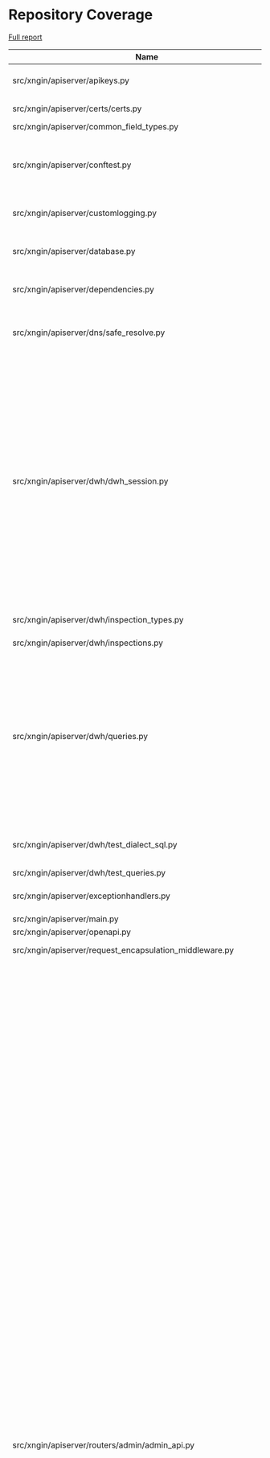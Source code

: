 # Repository Coverage

[Full report](https://htmlpreview.github.io/?https://github.com/agency-fund/evidential-be/blob/python-coverage-comment-action-data/htmlcov/index.html)

| Name                                                                 |    Stmts |     Miss |   Cover |   Missing |
|--------------------------------------------------------------------- | -------: | -------: | ------: | --------: |
| src/xngin/apiserver/apikeys.py                                       |       39 |        8 |     79% |35, 37-41, 70-73 |
| src/xngin/apiserver/certs/certs.py                                   |       16 |        9 |     44% |19-23, 37-44 |
| src/xngin/apiserver/common\_field\_types.py                          |       12 |        1 |     92% |        13 |
| src/xngin/apiserver/conftest.py                                      |      186 |        8 |     96% |74, 96-98, 108, 157, 159, 163 |
| src/xngin/apiserver/customlogging.py                                 |       54 |        5 |     91% |35-36, 41, 56-57 |
| src/xngin/apiserver/database.py                                      |       62 |       16 |     74% |28, 39, 56, 62, 69, 90-102 |
| src/xngin/apiserver/dependencies.py                                  |       27 |        9 |     67% |22, 48, 51-55, 60-62 |
| src/xngin/apiserver/dns/safe\_resolve.py                             |       47 |       12 |     74% |28-32, 36-37, 50, 72, 75, 80-81 |
| src/xngin/apiserver/dwh/dwh\_session.py                              |      179 |       75 |     58% |37, 43, 71-78, 81, 144, 150, 161, 163-164, 166-168, 175-232, 252-254, 269, 335-340, 343, 345-351, 369, 403-410, 418 |
| src/xngin/apiserver/dwh/inspection\_types.py                         |       61 |        5 |     92% |27, 45, 67, 78, 84 |
| src/xngin/apiserver/dwh/inspections.py                               |       28 |        1 |     96% |        63 |
| src/xngin/apiserver/dwh/queries.py                                   |      194 |       33 |     83% |118-158, 170, 177, 217, 247-249, 299, 303, 356-357, 366, 368, 377-378, 387-388 |
| src/xngin/apiserver/dwh/test\_dialect\_sql.py                        |       79 |        6 |     92% |560, 573, 576-579 |
| src/xngin/apiserver/dwh/test\_queries.py                             |      238 |        1 |     99% |       215 |
| src/xngin/apiserver/exceptionhandlers.py                             |       49 |        9 |     82% |31, 35, 43, 51-56, 70 |
| src/xngin/apiserver/main.py                                          |       29 |        1 |     97% |        37 |
| src/xngin/apiserver/openapi.py                                       |       24 |       13 |     46% |     19-71 |
| src/xngin/apiserver/request\_encapsulation\_middleware.py            |       63 |        3 |     95% |   103-105 |
| src/xngin/apiserver/routers/admin/admin\_api.py                      |      562 |      295 |     48% |173, 203-206, 238-241, 266-269, 283-287, 299, 310, 314, 323, 340, 356-367, 387-400, 441-453, 470, 492, 503, 518-531, 551-561, 593-608, 626-641, 676-688, 692-705, 725-741, 787-793, 810-818, 847-858, 883-893, 904-923, 934-935, 954-961, 967-973, 993-1004, 1021, 1071-1081, 1097-1183, 1195, 1210-1231, 1256-1262, 1316-1321, 1374-1383, 1413-1438, 1455-1473, 1499-1500, 1514-1515, 1526, 1540-1546, 1557-1563, 1580-1587, 1622-1642, 1658-1681, 1721-1724, 1727-1736, 1747-1773, 1784-1788 |
| src/xngin/apiserver/routers/admin/admin\_api\_converters.py          |       62 |       16 |     74% |29, 73-74, 84, 110-111, 118, 123-124, 138-144 |
| src/xngin/apiserver/routers/admin/admin\_api\_types.py               |      214 |        2 |     99% |    36, 38 |
| src/xngin/apiserver/routers/admin/generic\_handlers.py               |       24 |       14 |     42% |     42-60 |
| src/xngin/apiserver/routers/admin/test\_admin.py                     |     1127 |        1 |     99% |       311 |
| src/xngin/apiserver/routers/assignment\_adapters.py                  |       41 |        1 |     98% |       141 |
| src/xngin/apiserver/routers/auth/auth\_api.py                        |       62 |       33 |     47% |34-37, 67-78, 84-108, 113-150 |
| src/xngin/apiserver/routers/auth/auth\_dependencies.py               |      125 |       32 |     74% |76, 89-95, 102-129, 219, 227, 240-242 |
| src/xngin/apiserver/routers/auth/session\_token\_crypter.py          |       43 |        9 |     79% |20-25, 49, 51-52 |
| src/xngin/apiserver/routers/auth/test\_auth\_dependencies.py         |      125 |        1 |     99% |        48 |
| src/xngin/apiserver/routers/common\_api\_types.py                    |      357 |       24 |     93% |111, 137, 139, 350, 352, 354, 395, 629-631, 669, 870, 879, 882-883, 893, 895, 905, 907, 1109, 1244, 1246-1248 |
| src/xngin/apiserver/routers/common\_enums.py                         |      176 |       40 |     77% |66, 68, 80, 82, 91-100, 105, 127-143, 154-158, 199, 234, 250-253, 262, 283-284, 288, 320 |
| src/xngin/apiserver/routers/experiments/dependencies.py              |       26 |        3 |     88% |     66-72 |
| src/xngin/apiserver/routers/experiments/experiments\_api.py          |       56 |       17 |     70% |102, 116, 147-154, 193, 207-223, 242-252 |
| src/xngin/apiserver/routers/experiments/experiments\_common.py       |      346 |       46 |     87% |74, 79, 99, 119, 126, 159-160, 184, 263, 277, 313, 350-366, 398-399, 487-488, 546-548, 619-620, 663, 667, 671, 675, 734-735, 738, 768, 786, 794, 804, 808, 850-851, 857-859, 881-890 |
| src/xngin/apiserver/routers/experiments/test\_experiments\_common.py |      519 |        6 |     99% |175-176, 582-584, 1207 |
| src/xngin/apiserver/routers/healthchecks\_api.py                     |       16 |        2 |     88% |     26-27 |
| src/xngin/apiserver/routers/test\_assignment\_adapters.py            |      198 |        1 |     99% |       111 |
| src/xngin/apiserver/settings.py                                      |      171 |       28 |     84% |99, 119, 126, 132, 177-178, 238, 243, 246-251, 301-305, 324, 346, 357, 359, 369, 372, 389, 410, 425 |
| src/xngin/apiserver/snapshots/snapshotter.py                         |       70 |       32 |     54% |28-64, 92-95, 106-128, 152-175, 187 |
| src/xngin/apiserver/sqla/tables.py                                   |      270 |        6 |     98% |152-154, 300, 334-335 |
| src/xngin/apiserver/storage/storage\_format\_converters.py           |      105 |        7 |     93% |58, 89-90, 171, 206, 359, 372 |
| src/xngin/apiserver/testing/assertions.py                            |       14 |        5 |     64% | 14-17, 23 |
| src/xngin/apiserver/testing/xurl.py                                  |       29 |        1 |     97% |        37 |
| src/xngin/cli/main.py                                                |      337 |      197 |     42% |83-99, 115-146, 150-154, 164-166, 254, 257, 262, 274-275, 284, 292-310, 313-349, 351-354, 372-377, 382-383, 412-413, 426-434, 440-446, 452-455, 462-470, 495-500, 515-523, 536-544, 548-551, 593-669, 685-689, 700-701, 709-711, 715 |
| src/xngin/db\_extensions/custom\_functions.py                        |       39 |        3 |     92% |47, 66, 79 |
| src/xngin/db\_extensions/test\_custom\_functions.py                  |       48 |       12 |     75% |59-68, 73-82 |
| src/xngin/events/common.py                                           |        7 |        2 |     71% |    14, 21 |
| src/xngin/events/experiment\_created.py                              |       14 |        4 |     71% | 18, 21-25 |
| src/xngin/events/webhook\_sent.py                                    |       15 |        5 |     67% |     18-23 |
| src/xngin/ops/sentry.py                                              |       13 |        6 |     54% |     18-40 |
| src/xngin/stats/assignment.py                                        |       45 |        1 |     98% |       112 |
| src/xngin/stats/balance.py                                           |       69 |        2 |     97% |  106, 145 |
| src/xngin/stats/bandit\_analysis.py                                  |       57 |        5 |     91% |89, 91, 93, 150-151 |
| src/xngin/stats/bandit\_sampling.py                                  |       73 |        7 |     90% |158, 182, 187, 210, 234, 236, 268 |
| src/xngin/stats/power.py                                             |       65 |        5 |     92% |44, 83, 140-150 |
| src/xngin/xsecrets/chafernet.py                                      |       53 |        1 |     98% |        93 |
| src/xngin/xsecrets/gcp\_kms\_provider.py                             |       71 |       26 |     63% |62-77, 84-85, 102-103, 106, 110-118, 122-129 |
| src/xngin/xsecrets/provider.py                                       |       19 |        1 |     95% |        46 |
| src/xngin/xsecrets/secretservice.py                                  |       61 |        4 |     93% |42-43, 101, 123 |
| src/xngin/xsecrets/test\_gcp\_kms\_provider.py                       |      103 |       26 |     75% |40-42, 170-175, 182-189, 195-199, 206, 213-224 |
| src/xngin/xsecrets/test\_nacl\_provider.py                           |       67 |        1 |     99% |        24 |
|                                                            **TOTAL** | **8583** | **1145** | **87%** |           |

58 files skipped due to complete coverage.


## Setup coverage badge

Below are examples of the badges you can use in your main branch `README` file.

### Direct image

[![Coverage badge](https://raw.githubusercontent.com/agency-fund/evidential-be/python-coverage-comment-action-data/badge.svg)](https://htmlpreview.github.io/?https://github.com/agency-fund/evidential-be/blob/python-coverage-comment-action-data/htmlcov/index.html)

This is the one to use if your repository is private or if you don't want to customize anything.

### [Shields.io](https://shields.io) Json Endpoint

[![Coverage badge](https://img.shields.io/endpoint?url=https://raw.githubusercontent.com/agency-fund/evidential-be/python-coverage-comment-action-data/endpoint.json)](https://htmlpreview.github.io/?https://github.com/agency-fund/evidential-be/blob/python-coverage-comment-action-data/htmlcov/index.html)

Using this one will allow you to [customize](https://shields.io/endpoint) the look of your badge.
It won't work with private repositories. It won't be refreshed more than once per five minutes.

### [Shields.io](https://shields.io) Dynamic Badge

[![Coverage badge](https://img.shields.io/badge/dynamic/json?color=brightgreen&label=coverage&query=%24.message&url=https%3A%2F%2Fraw.githubusercontent.com%2Fagency-fund%2Fevidential-be%2Fpython-coverage-comment-action-data%2Fendpoint.json)](https://htmlpreview.github.io/?https://github.com/agency-fund/evidential-be/blob/python-coverage-comment-action-data/htmlcov/index.html)

This one will always be the same color. It won't work for private repos. I'm not even sure why we included it.

## What is that?

This branch is part of the
[python-coverage-comment-action](https://github.com/marketplace/actions/python-coverage-comment)
GitHub Action. All the files in this branch are automatically generated and may be
overwritten at any moment.
